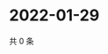 # 2022-01-29

共 0 条

<!-- BEGIN WEIBO -->
<!-- 最后更新时间 Sat Jan 29 2022 15:08:47 GMT+0800 (China Standard Time) -->

<!-- END WEIBO -->
